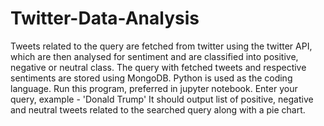 # Twitter-Data-Analysis
Tweets related to the query are fetched from twitter using the twitter API, which are then analysed for sentiment and are classified into positive, negative or neutral class. The query with fetched tweets and respective sentiments are stored using MongoDB. Python is used as the coding language.
Run this program, preferred in jupyter notebook.
Enter your query, example - 'Donald Trump'
It should output list of positive, negative and neutral tweets related to the searched query along with a pie chart.
